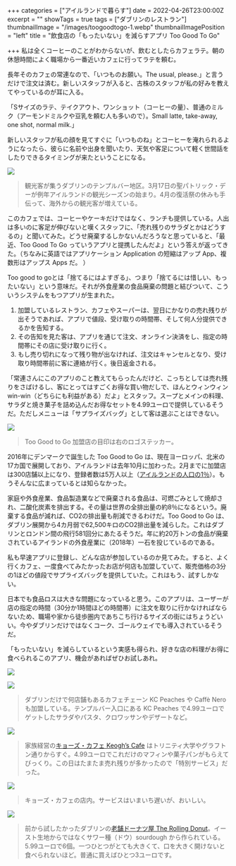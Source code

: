 +++
categories = ["アイルランドで暮らす"]
date = 2022-04-26T23:00:00Z
excerpt = ""
showTags = true
tags = ["ダブリンのレストラン"]
thumbnailImage = "/images/toogoodtogo-1.webp"
thumbnailImagePosition = "left"
title = "飲食店の「もったいない」を減らすアプリ Too Good To Go"

+++
私は全くコーヒーのことがわからないが、飲むとしたらカフェラテ。朝の休憩時間によく職場から一番近いカフェに行ってラテを頼む。

<!--more-->

長年そのカフェの常連なので、「いつものお願い。The usual, please.」と言うだけで注文は済む。新しいスタッフが入ると、古株のスタッフが私の好みを教えてやっているのが耳に入る。

「Sサイズのラテ、テイクアウト、ワンショット（コーヒーの量）、普通のミルク（アーモンドミルクや豆乳を頼む人も多いので）。Small latte, take-away, one shot, normal milk.」

新しいスタッフが私の顔を見てすぐに「いつものね」とコーヒーを淹れられるようになったら、彼らに名前や出身を聞いたり、天気や客足について軽く世間話をしたりできるタイミングが来たということになる。

![](/images/templebar-apr2022.webp)

> 観光客が集うダブリンのテンプルバー地区。3月17日の聖パトリック・デーが例年アイルランドの観光シーズンの始まり。4月の復活祭の休みも手伝って、海外からの観光客が増えている。

このカフェでは、コーヒーやケーキだけではなく、ランチも提供している。人出は多いのに客足が伸びないと嘆くスタッフに、「売れ残りのサラダとかはどうするの」と聞いてみた。どうせ廃棄するしかないんだろうなと思っていると、「最近、Too Good To Go っていうアプリと提携したんだよ」という答えが返ってきた。（ちなみに英語ではアプリケーション Application の短縮はアップ App、複数形はアップス Apps だ。 ）

Too good to goとは「捨てるにはよすぎる」、つまり「捨てるには惜しい、もったいない」という意味だ。それが外食産業の食品廃棄の問題と結びついて、こういうシステムをもつアプリが生まれた。

1. 加盟しているレストラン、カフェやスーパーは、翌日にかなりの売れ残りが出そうであれば、アプリで値段、受け取りの時間帯、そして何人分提供できるかを告知する。
2. その告知を見た客は、アプリを通じて注文、オンライン決済をし、指定の時間帯にその店に受け取りに行く。
3. もし売り切れになって残り物が出なければ、注文はキャンセルとなり、受け取り時間帯前に客に連絡が行く。後日返金される。

「常連さんにこのアプリのこと教えてもらったんだけど、こっちとしては売れ残りをさばけるし、客にとってはすごくお得な買い物だしで、ほんとウィンウィン win-win（どちらにも利益がある）だよ」とスタッフ。スープとメインの料理、サラダと焼き菓子を詰め込んだお得なセットを4.99ユーロで提供しているそうだ。ただしメニューは「サプライズバッグ」として客は選ぶことはできない。

![](/images/toogoodtogo-1.webp)

> Too Good to Go 加盟店の目印は右のロゴステッカー。

2016年にデンマークで誕生した Too Good to Go は、現在ヨーロッパ、北米の17カ国で展開しており、アイルランドは去年10月に加わった。2月までに加盟店は300店舗以上になり、登録者数は5万人以上（[アイルランドの人口の1％](https://www.riastra.com/2021/09/%E3%82%A2%E3%82%A4%E3%83%AB%E3%83%A9%E3%83%B3%E3%83%89%E3%81%AE%E4%BA%BA%E5%8F%A3%E3%81%8C500%E4%B8%87%E4%BA%BA%E3%81%AB/)）。もうそんなに広まっているとは知らなかった。

家庭や外食産業、食品製造業などで廃棄される食品は、可燃ごみとして焼却され、二酸化炭素を排出する。その量は世界の全排出量の約8％になるという。廃棄する食品が減れば、CO2の排出量も削減できるわけだ。Too Good to Go は、ダブリン展開から4カ月弱で62,500キロのCO2排出量を減らした。これはダブリンとロンドン間の飛行581回分にあたるそうだ。年に約20万トンの食品が廃棄されているアイランドの外食産業に（2018年）一石を投じているのである。

私も早速アプリに登録し、どんな店が参加しているのか見てみた。すると、よく行くカフェ、一度食べてみたかったお店が何店も加盟していて、販売価格の3分の1ほどの値段でサプライズバッグを提供していた。これはもう、試すしかない。

日本でも食品ロスは大きな問題になっていると思う。このアプリは、ユーザーが店の指定の時間（30分か1時間ほどの時間帯）に注文を取りに行かなければならないため、職場や家から徒歩圏内であちこち行けるサイズの街にはちょうどいい。今やダブリンだけではなくコーク、ゴールウェイでも導入されているそうだ。

「もったいない」を減らしているという実感も得られ、好きな店の料理がお得に食べられるこのアプリ、機会があればぜひお試しあれ。

![](/images/kc-peaches.webp)

![](/images/toogoodtogo-3.webp)

> ダブリンだけで何店舗もあるカフェチェーン KC Peaches や Caffè Nero も加盟している。テンプルバー入口にある KC Peaches で4.99ユーロでゲットしたサラダやパスタ、クロワッサンやデザートなど。

![](/images/toogoodtogo-2.webp)

> 家族経営の[キョーズ・カフェ Keogh’s Cafe](https://www.keoghscafe.ie/) はトリニティ大学やグラフトン通りからすぐ。4.99ユーロでこれだけのマフィンや菓子パンがもらえてびっくり。この日はたまたま売れ残りが多かったので「特別サービス」だった。

![](/images/toogoodtogo-4.webp)

> キョーズ・カフェの店内。サービスはいまいち遅いが、おいしい。

![](/images/toogoodtogo-5.webp)

> 前から試したかったダブリンの[老舗ドーナツ屋 The Rolling Donut](https://www.therollingdonut.ie/)。イースト生地からではなくサワー種（ドウ）sourdough から作られている。5.99ユーロで6個。一つひとつがとても大きくて、口を大きく開けないと食べられないほど。普通に買えばひとつ3ユーロです。
